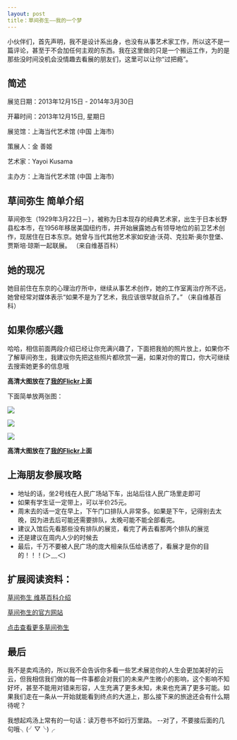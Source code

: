 ```yaml
---
layout: post 
title：草间弥生——我的一个梦
--- 
```



小伙伴们，首先声明，我不是设计系出身，也没有从事艺术家工作，所以这不是一篇评论，甚至于不会加任何主观的东西。我在这里做的只是一个搬运工作，为的是那些没时间没机会没情趣去看展的朋友们，这里可以让你“过把瘾”。

## 简述

展览日期：2013年12月15日 - 2014年3月30日

开幕时间：2013年12月15日, 星期日

展览馆：上海当代艺术馆 (中国 上海市)

策展人：金 善姬

艺术家：Yayoi Kusama

主办方：上海当代艺术馆 (中国 上海市)

## 草间弥生 简单介绍

草间弥生（1929年3月22日－），被称为日本现存的经典艺术家，出生于日本长野县松本市，在1956年移居美国纽约市，并开始展露她占有领导地位的前卫艺术创作，现居住在日本东京。她曾与当代其他艺术家如安迪·沃荷、克拉斯·奥尔登堡、贾斯培·琼斯一起联展。 （来自维基百科）


## 她的现况

她目前住在东京的心理治疗所中，继续从事艺术创作，她的工作室离治疗所不远，她曾经常对媒体表示“如果不是为了艺术，我应该很早就自杀了。” （来自维基百科）

## 如果你感兴趣

哈哈，相信前面两段介绍已经让你充满兴趣了，下面把我拍的照片放上，如果你不了解草间弥生，我建议你先把这些照片都欣赏一遍，如果对你的胃口，你大可继续去搜索她更多的信息哦

**高清大图放在了[我的Flickr](http://www.flickr.com/photos/zifeixu/sets/72157638905490936/)上面** 

下面简单放两张图：

![](http://qiniu.zifeixu.com/2013-12-25_1.jpg)

![](http://qiniu.zifeixu.com/2013-12-25_2.jpg)

![](http://qiniu.zifeixu.com/2013-12-25_3.jpg)

**高清大图放在了[我的Flickr](http://www.flickr.com/photos/zifeixu/sets/72157638905490936/)上面** 

## 上海朋友参展攻略

*   地址的话，坐2号线在人民广场站下车，出站后往人民广场里走即可 
*   如果有学生证一定带上，可以半价25元。 
*   周末去的话一定在早上，下午门口排队人非常多。如果是下午，记得别去太晚，因为进去后可能还需要排队，太晚可能不能全部看完。
*   建议入馆后先看那些没有排队的展览，看完了再去看那两个排队的展览 
*   还是建议在周内人少的时候去
*   最后，千万不要被人民广场的庞大相亲队伍给诱惑了，看展才是你的目的！！！(＞﹏＜)

## 扩展阅读资料：

[草间弥生 维基百科介绍](http://zh.wikipedia.org/zh-cn/%E8%8D%89%E9%96%93%E5%BD%8C%E7%94%9F)

[草间弥生的官方网站](http://www.yayoi-kusama.jp/)

[点击查看更多草间弥生](https://www.google.com.hk/#newwindow=1&q=%E8%8D%89%E9%97%B4%E5%BC%A5%E7%94%9F&safe=strict)

## 最后

我不是卖鸡汤的，所以我不会告诉你多看一些艺术展览你的人生会更加美好的云云，但我相信我们做的每一件事都会对我们的未来产生微小的影响，这个影响不知好坏，甚至不能用对错来形容，人生充满了更多未知，未来也充满了更多可能。如果我们走在一条从一开始就能看到终点的大道上，那么接下来的旅途还会有什么期待呢？

我想起鸡汤上常有的一句话：读万卷书不如行万里路。 --对了，不要接后面的几句哦╮(╯▽╰)╭

 
